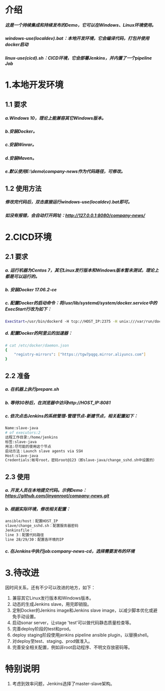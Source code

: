 # 介绍
##### 这是一个持续集成和持续发布的Demo，它可以在Windows、Linux环境使用。
##### windows-use(localdev).bat：本地开发环境，它会编译代码，打包并使用docker启动
##### linux-use(cicd).sh：CICD环境，它会部署Jenkins，并内置了一个pipeline Job

# 1.本地开发环境
## 1.1 要求
##### a.Windows 10，理论上能兼容其它Windows版本。
##### b.安装Docker。
##### c.安装Winrar。
##### d.安装Maven。
##### e.默认使用E:\demo\company-news作为代码路径，可修改。

## 1.2 使用方法
##### 修改完代码后，双击直接运行windows-use(localdev).bat即可。
##### 如没有报错，会自动打开网址：http://127.0.0.1:8080/company-news/

# 2.CICD环境
## 2.1 要求
##### a. 运行机器为Centos 7，其它Linux发行版本和Windows版本暂未测试，理论上都是可以运行的。
##### b. 安装Docker 17.06.2-ce
##### c. 配置Docker的启动命令：将/usr/lib/systemd/system/docker.service中的ExecStart行改为如下：
```Bash
ExecStart=/usr/bin/dockerd -H tcp://HOST_IP:2375 -H unix:///var/run/docker.sock
```
##### d. 配置Docker的阿里云的加速器：
```Bash
# cat /etc/docker/daemon.json
{
    "registry-mirrors": ["https://tgw7pqgq.mirror.aliyuncs.com"]
}
```
    
## 2.2 准备
##### a. 在机器上执行prepare.sh
##### b. 等待30秒后，在浏览器中访问http://HOST_IP:8081
##### c. 依次点击Jenkins的系统管理-管理节点-新建节点，相关配置如下：
```Bash
Name:slave-java
# of executors:2
远程工作目录:/home/jenkins
标签:slave-java
用法:尽可能的使用这个节点
启动方法：Launch slave agents via SSH
Host:slave-java
Credentials:帐号root，密码root@123（即slave-java/change_sshd.sh中设置的）
```
  
## 2.3 使用
##### a. 开发人员在本地提交代码。示例Demo：https://github.com/jinyanroot/company-news.git
##### b. 根据实际环境，修改相关配置：
```Bash
ansible/host：配置HOST_IP
slave/change_sshd.sh：配置服务器密码
Jenkinsfile：
line 3：配置代码路径
line 28/29/30：配置各环境的IP
```
##### c. 在Jenkins中执行job:company-news-cd，选择需要发布的环境

# 3.待改进
因时间关系，还有不少可以改进的地方，如下：
1. 兼容其它Linux发行版本和Windows版本。
2. 动态的生成Jenkins slave，用完即销毁。
3. 定制Docker的Jenkins image和Jenkins slave image，以减少脚本优化或避免手动设置。
4. 启动sonar server，让stage 'test'可以做代码静态质量检查等。
5. 完善deploy阶段的test和prod。
6. deploy staging阶段使用jenkins pipeline ansible plugin，以替换shell。
7. 对deploy至test、staging、prod做准入。
8. 完善安全相关配置，例如非root启动程序、不明文存放密码等。

# 特别说明
1. 考虑到效率问题，Jenkins选择了master-slave架构。

